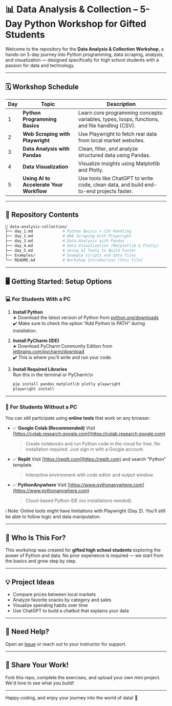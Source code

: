 # 📊 Data Analysis & Collection – 5-Day Python Workshop for Gifted Students

Welcome to the repository for the **Data Analysis & Collection Workshop**, a hands-on 5-day journey into Python programming, data scraping, analysis, and visualization — designed specifically for high school students with a passion for data and technology.

---

## 🗓️ Workshop Schedule

| Day | Topic                                   | Description |
|-----|-----------------------------------------|-------------|
| 1   | **Python Programming Basics**           | Learn core programming concepts: variables, types, loops, functions, and file handling (CSV). |
| 2   | **Web Scraping with Playwright**        | Use Playwright to fetch real data from local market websites. |
| 3   | **Data Analysis with Pandas**           | Clean, filter, and analyze structured data using Pandas. |
| 4   | **Data Visualization**                  | Visualize insights using Matplotlib and Plotly. |
| 5   | **Using AI to Accelerate Your Workflow**| Use tools like ChatGPT to write code, clean data, and build end-to-end projects faster. |

---

## 📁 Repository Contents

```bash
📂 data-analysis-collection/
├── day_1.md             # Python Basics + CSV Handling
├── day_2.md             # Web Scraping with Playwright
├── day_3.md             # Data Analysis with Pandas
├── day_4.md             # Data Visualization (Matplotlib & Plotly)
├── day_5.md             # Using AI Tools to Build Faster
├── Examples/            # Example scripts and data files
└── README.md            # Workshop Introduction (this file)
````

---

## 🖥️ Getting Started: Setup Options

### 💻 For Students With a PC

1. **Install Python**  
   ➤ Download the latest version of Python from [python.org/downloads](https://www.python.org/downloads)  
   ✔️ Make sure to check the option “Add Python to PATH” during installation.

2. **Install PyCharm (IDE)**  
   ➤ Download PyCharm Community Edition from [jetbrains.com/pycharm/download](https://www.jetbrains.com/pycharm/download)  
   ✔️ This is where you’ll write and run your code.

3. **Install Required Libraries**  
   Run this in the terminal or PyCharm:\n
   ```bash
   pip install pandas matplotlib plotly playwright
   playwright install
    ````
---

### 📱 For Students Without a PC

You can still participate using **online tools** that work on any browser:

* ✅ **Google Colab (Recommended)**
  Visit [https://colab.research.google.com](https://colab.research.google.com)

  > Create notebooks and run Python code in the cloud for free.
  > No installation required. Just sign in with a Google account.

* ✅ **Replit**
  Visit [https://replit.com](https://replit.com) and search “Python” template.

  > Interactive environment with code editor and output window.

* ✅ **PythonAnywhere**
  Visit [https://www.pythonanywhere.com](https://www.pythonanywhere.com)

  > Cloud-based Python IDE (no installations needed).

ℹ️ Note: Online tools might have limitations with Playwright (Day 2). You’ll still be able to follow logic and data manipulation.

---

## 🎒 Who Is This For?

This workshop was created for **gifted high school students** exploring the power of Python and data. No prior experience is required — we start from the basics and grow step by step.

---

## 💡 Project Ideas

* Compare prices between local markets
* Analyze favorite snacks by category and sales
* Visualize spending habits over time
* Use ChatGPT to build a chatbot that explains your data

---

## 🙋 Need Help?

Open an [Issue](https://github.com/AhmadJTayeb/mawhiba-2025/issues) or reach out to your instructor for support.

---

## 📢 Share Your Work!

Fork this repo, complete the exercises, and upload your own mini project. We'd love to see what you build!

---

Happy coding, and enjoy your journey into the world of data! 🚀

